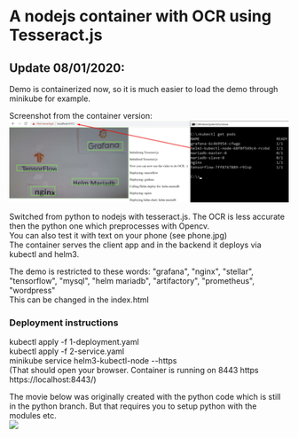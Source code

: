 # A nodejs container with OCR using Tesseract.js

## Update 08/01/2020: 
Demo is containerized now, so it is much easier to load the demo through minikube for example. <br>

Screenshot from the container version: <br>
![](/screenshot.jpg)

Switched from python to nodejs with tesseract.js. The OCR is less accurate then the python one which preprocesses with Opencv. <br> 
You can also test it with text on your phone (see phone.jpg) <br> 
The container serves the client app and in the backend it deploys via kubectl and helm3. <br>

The demo is restricted to these words: "grafana", "nginx", "stellar", "tensorflow", "mysql", "helm mariadb", "artifactory", "prometheus", "wordpress" <br>
This can be changed in the index.html <br>

### Deployment instructions
kubectl apply -f 1-deployment.yaml <br>
kubectl apply -f 2-service.yaml <br>
minikube service helm3-kubectl-node --https <br>
(That should open your browser. Container is running on 8443 https https://localhost:8443/) <br>

The movie below was originally created with the python code which is still in the python branch. But that requires you to setup python with the modules etc. <br>
![](/opencvtesseract.gif)
